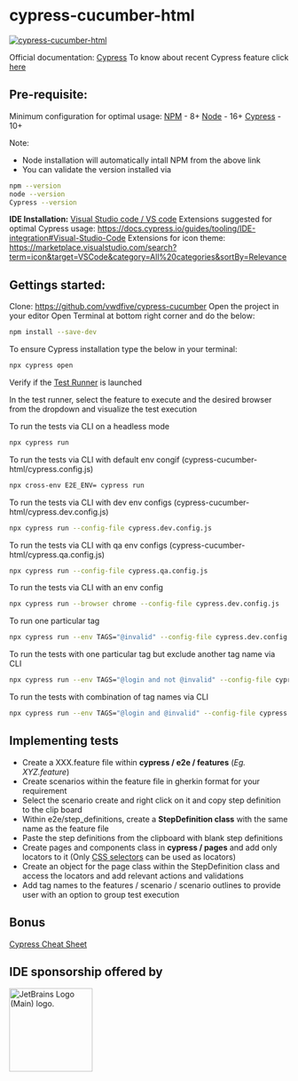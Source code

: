# cypress-cucumber-html

[![cypress-cucumber-html](https://img.shields.io/endpoint?url=https://cloud.cypress.io/badge/detailed/vwviug/main&style=flat&logo=cypress)](https://cloud.cypress.io/projects/vwviug/runs)

Official documentation: [Cypress](https://docs.cypress.io)
To know about recent Cypress feature click [here](https://www.cypress.io/features/)

## Pre-requisite:

Minimum configuration for optimal usage:
[NPM](https://www.npmjs.com) -  8+
[Node](https://nodejs.org/en/download/) - 16+
[Cypress](https://github.com/cypress-io/cypress/releases) - 10+

Note: 
- Node installation will automatically intall NPM from the above link
- You can validate the version installed via
```bash 
npm --version
node --version
Cypress --version
```

**IDE Installation:** [Visual Studio code / VS code](https://code.visualstudio.com)
Extensions suggested for optimal Cypress usage: https://docs.cypress.io/guides/tooling/IDE-integration#Visual-Studio-Code
Extensions for icon theme: https://marketplace.visualstudio.com/search?term=icon&target=VSCode&category=All%20categories&sortBy=Relevance

## Gettings started:

Clone: https://github.com/vwdfive/cypress-cucumber
Open the project in your editor
Open Terminal at bottom right corner and do the below:
```bash 
npm install --save-dev
```
To ensure Cypress installation type the below in your terminal:
```bash 
npx cypress open
```
Verify if the [Test Runner](https://docs.cypress.io/guides/core-concepts/test-runner#Overview) is launched

In the test runner, select the feature to execute and the desired browser from the dropdown and visualize the test execution

To run the tests via CLI on a headless mode
```bash 
npx cypress run
```

To run the tests via CLI with default env congif (cypress-cucumber-html/cypress.config.js)
```bash 
npx cross-env E2E_ENV= cypress run
```

To run the tests via CLI with dev env configs (cypress-cucumber-html/cypress.dev.config.js)
```bash 
npx cypress run --config-file cypress.dev.config.js
```

To run the tests via CLI with qa env configs (cypress-cucumber-html/cypress.qa.config.js)
```bash 
npx cypress run --config-file cypress.qa.config.js
```

To run the tests via CLI with an env config
```bash 
npx cypress run --browser chrome --config-file cypress.dev.config.js
```

To run one particular tag
```bash 
npx cypress run --env TAGS="@invalid" --config-file cypress.dev.config.js
```

To run the tests with one particular tag but exclude another tag name via CLI
```bash 
npx cypress run --env TAGS="@login and not @invalid" --config-file cypress.dev.config.js
```

To run the tests with combination of tag names via CLI
```bash 
npx cypress run --env TAGS="@login and @invalid" --config-file cypress.dev.config.js
```


## Implementing tests

- Create a XXX.feature file within **cypress / e2e / features** (*Eg. XYZ.feature*)
- Create scenarios within the feature file in gherkin format for your requirement 
- Select the scenario create and right click on it and copy step definition to the clip board
- Within e2e/step_definitions, create a **StepDefinition class** with the same name as the feature file
- Paste the step definitions from the clipboard with blank step definitions
- Create pages and components class in **cypress / pages** and add only locators to it (Only [CSS selectors](https://saucelabs.com/resources/articles/selenium-tips-css-selectors) can be used as locators)
- Create an object for the page class within the StepDefinition class and access the locators and add relevant actions and validations 
- Add tag names to the features / scenario / scenario outlines to provide user with an option to group test execution

## Bonus
[Cypress Cheat Sheet](https://chercher.tech/cypress-io/cheat-sheet-cypress-io)

## IDE sponsorship offered by
<a href="https://jb.gg/OpenSourceSupport">
<img src="https://resources.jetbrains.com/storage/products/company/brand/logos/jb_beam.png" alt="JetBrains Logo (Main) logo." style="width:150px;" />  </a>
